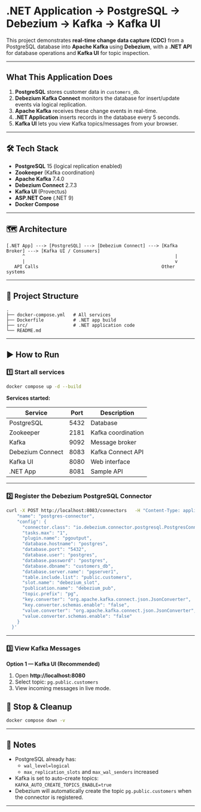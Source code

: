 # .NET Application -> PostgreSQL → Debezium → Kafka → Kafka UI

This project demonstrates **real-time change data capture (CDC)** from a PostgreSQL database into **Apache Kafka** using **Debezium**, with a **.NET API** for database operations and **Kafka UI** for topic inspection.

---

## What This Application Does

1. **PostgreSQL** stores customer data in `customers_db`.
2. **Debezium Kafka Connect** monitors the database for insert/update events via logical replication.
3. **Apache Kafka** receives these change events in real-time.
4. **.NET Application** inserts records in the database every 5 seconds.
5. **Kafka UI** lets you view Kafka topics/messages from your browser.

---

## 🛠 Tech Stack

- **PostgreSQL** 15 (logical replication enabled)
- **Zookeeper** (Kafka coordination)
- **Apache Kafka** 7.4.0
- **Debezium Connect** 2.7.3
- **Kafka UI** (Provectus)
- **ASP.NET Core** (.NET 9)
- **Docker Compose**

---

## 🗺 Architecture

```
[.NET App] ---> [PostgreSQL] ---> [Debezium Connect] ---> [Kafka Broker] ---> [Kafka UI / Consumers]
      ^                                                        |
      |                                                        v
   API Calls                                              Other systems
```

---

## 📂 Project Structure

```
.
├── docker-compose.yml   # All services
├── Dockerfile           # .NET app build
├── src/                 # .NET application code
└── README.md
```

---

## ▶️ How to Run

### 1️⃣ Start all services
```bash
docker compose up -d --build
```

**Services started:**

| Service         | Port  | Description         |
|-----------------|-------|---------------------|
| PostgreSQL      | 5432  | Database             |
| Zookeeper       | 2181  | Kafka coordination   |
| Kafka           | 9092  | Message broker       |
| Debezium Connect| 8083  | Kafka Connect API    |
| Kafka UI        | 8080  | Web interface        |
| .NET App        | 8081  | Sample API           |

---

### 2️⃣ Register the Debezium PostgreSQL Connector
```bash
curl -X POST http://localhost:8083/connectors   -H "Content-Type: application/json"   -d '{
    "name": "postgres-connector",
    "config": {
      "connector.class": "io.debezium.connector.postgresql.PostgresConnector",
      "tasks.max": "1",
      "plugin.name": "pgoutput",
      "database.hostname": "postgres",
      "database.port": "5432",
      "database.user": "postgres",
      "database.password": "postgres",
      "database.dbname": "customers_db",
      "database.server.name": "pgserver1",
      "table.include.list": "public.customers",
      "slot.name": "debezium_slot",
      "publication.name": "debezium_pub",
      "topic.prefix": "pg",
      "key.converter": "org.apache.kafka.connect.json.JsonConverter",
      "key.converter.schemas.enable": "false",
      "value.converter": "org.apache.kafka.connect.json.JsonConverter",
      "value.converter.schemas.enable": "false"
    }
  }'
```

---


### 3️⃣  View Kafka Messages

**Option 1 — Kafka UI (Recommended)**
1. Open **http://localhost:8080**
2. Select topic: `pg.public.customers`
3. View incoming messages in live mode.


## 🧹 Stop & Cleanup
```bash
docker compose down -v
```

---

## 📌 Notes
- PostgreSQL already has:
  - `wal_level=logical`
  - `max_replication_slots` and `max_wal_senders` increased
- Kafka is set to auto-create topics: `KAFKA_AUTO_CREATE_TOPICS_ENABLE=true`
- Debezium will automatically create the topic `pg.public.customers` when the connector is registered.

---

